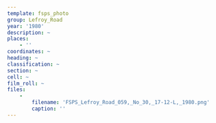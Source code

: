 ```yaml
---
template: fsps_photo
group: Lefroy_Road
year: '1980'
description: ~
places:
    - ''
coordinates: ~
heading: ~
classification: ~
section: ~
cell: ~
film_roll: ~
files:
    -
        filename: 'FSPS_Lefroy_Road_059,_No_30,_17-12-L,_1980.png'
        caption: ''
---
```

